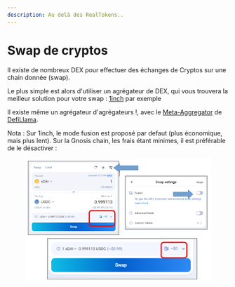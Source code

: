 ```yaml
---
description: Au delà des RealTokens..
---
```


# Swap de cryptos

Il existe de nombreux DEX pour effectuer des échanges de Cryptos sur une chain donnée (swap).

Le plus simple est alors d'utiliser un agrégateur de DEX, qui vous trouvera la meilleur solution pour votre swap : [1inch](https://app.1inch.io/) par exemple

Il existe même un agrégateur d'agrégateurs !, avec le [Meta-Aggregator](https://swap.defillama.com/) de [DefiLlama](https://defillama.com/).



Nota : Sur 1inch, le mode fusion est proposé par defaut (plus économique, mais plus lent). Sur la Gnosis chain, les frais étant minimes, il est préférable de le désactiver :

<figure><img src="../../.gitbook/assets/image (6) (1) (1) (1).png" alt="" width="551"><figcaption></figcaption></figure>
